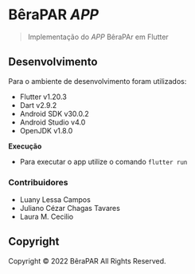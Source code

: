 # BêraPAR *APP* #

> Implementação do *APP* BêraPAr em Flutter

## Desenvolvimento ##

Para o ambiente de desenvolvimento foram utilizados:

- Flutter v1.20.3
- Dart v2.9.2
- Android SDK v30.0.2
- Android Studio v4.0
- OpenJDK v1.8.0


**Execução**
- Para executar o app utilize o comando ```flutter run```


### Contribuidores ###
- Luany Lessa Campos
- Juliano Cézar Chagas Tavares
- Laura M. Cecilio

## Copyright ##
Copyright © 2022 BêraPAR All Rights Reserved.